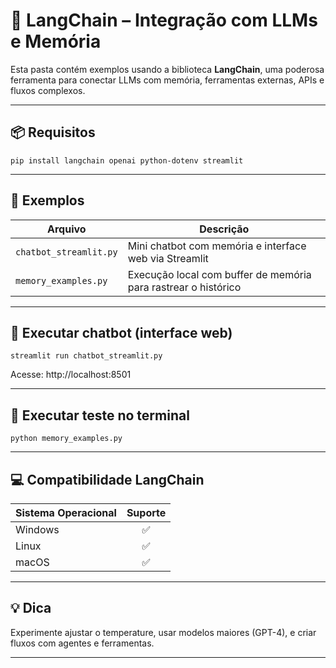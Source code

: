 # 🔗 LangChain – Integração com LLMs e Memória

Esta pasta contém exemplos usando a biblioteca **LangChain**, uma poderosa ferramenta para conectar LLMs com memória, ferramentas externas, APIs e fluxos complexos.

---

## 📦 Requisitos

```
pip install langchain openai python-dotenv streamlit
```
---

## 📘 Exemplos

| Arquivo                | Descrição                                                             |
|------------------------|-----------------------------------------------------------------------|
| `chatbot_streamlit.py` | Mini chatbot com memória e interface web via Streamlit                |
| `memory_examples.py`   | Execução local com buffer de memória para rastrear o histórico        |

---

## 🚀 Executar chatbot (interface web)
```
streamlit run chatbot_streamlit.py
```
Acesse: http://localhost:8501

---

## 🧪 Executar teste no terminal
```
python memory_examples.py
```
---

## 💻 Compatibilidade LangChain

| Sistema Operacional | Suporte |
|----------------------|:-------:|
| Windows              |   ✅    |
| Linux                |   ✅    |
| macOS                |   ✅    |

---

## 💡 Dica

Experimente ajustar o temperature, usar modelos maiores (GPT-4), e criar fluxos com agentes e ferramentas.

---
